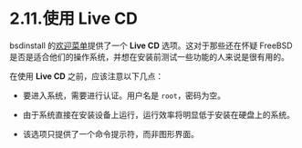 # 2.11.使用 Live CD

bsdinstall 的[欢迎菜单](https://docs.freebsd.org/en/books/handbook/book/#bsdinstall-choose-mode)提供了一个 **Live CD** 选项。这对于那些还在怀疑 FreeBSD 是否是适合他们的操作系统，并想在安装前测试一些功能的人来说是很有用的。

在使用 **Live CD** 之前，应该注意以下几点：

- 要进入系统，需要进行认证。用户名是 `root`，密码为空。

- 由于系统直接在安装设备上运行，运行效率将明显低于安装在硬盘上的系统。

- 该选项只提供了一个命令提示符，而非图形界面。
